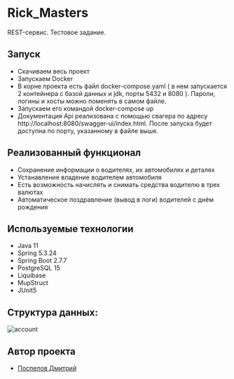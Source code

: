 # Rick_Masters

REST-сервис. Тестовое задание.

## Запуск

- Скачиваем весь проект
- Запускаем Docker
- В корне проекта есть файл docker-compose.yaml ( в нем запускается 2 контейнера с базой данных и jdk, порты 5432 и 8080 ). 
Пароли, логины и хосты можно поменять в самом файле.
- Запускаем его командой docker-compose up
- Документация Api реализована с помощью свагера по адресу http://localhost:8080/swagger-ui/index.html. 
После запуска будет доступна по порту, указанному в файле выше.

## Реализованный функционал

- Сохранение информации о водителях, их автомобилях и деталях
- Устанавление владение водителем автомобиля
- Есть возможность начислять и снимать средства водителю в трех валютах
- Автоматическое поздравление (вывод в логи) водителей с днём рождения

## Используемые технологии

- Java 11
- Spring 5.3.24
- Spring Boot 2.7.7
- PostgreSQL 15
- Liquibase
- MupStruct
- JUnit5

## Структура данных:

![account](https://github.com/dmitriyspeliy/Rick_Masters/assets/102532626/5da29179-4329-45cc-ba76-fe2ca95d061c)


## Автор проекта

- <a  href="https://github.com/dmitriyspeliy">Поспелов Дмитрий</a> 
